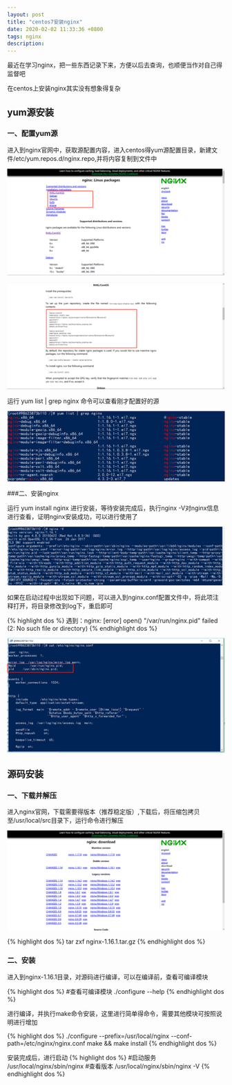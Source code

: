 ```yaml
---
layout: post
title: "centos7安装nginx"
date: 2020-02-02 11:33:36 +0800
tags: nginx
description: 
---
```


最近在学习nginx，把一些东西记录下来，方便以后去查询，也顺便当作对自己得监督吧

在centos上安装nginx其实没有想象得复杂

## yum源安装

### 一、配置yum源

进入到nginx官网中，获取源配置内容，进入centos得yum源配置目录，新建文件/etc/yum.repos.d/nginx.repo,并将内容复制到文件中

![](/images/2020-02-02-1.jpg)

![](/images/2020-02-02-2.jpg)

运行 yum list | grep nginx 命令可以查看刚才配置好的源

![](/images/2020-02-02-3.jpg)

###二、安装nginx

运行 yum install nginx 进行安装，等待安装完成后，执行nginx -V对nginx信息进行查看，证明nginx安装成功，可以进行使用了

![](/images/2020-02-02-4.jpg)


如果在启动过程中出现如下问题，可以进入到nginx.conf配置文件中，将此项注释打开，将目录修改到log下，重启即可

{% highlight dos %}
遇到：nginx: [error] open() "/var/run/nginx.pid" failed (2: No such file or directory)
{% endhighlight dos %}

![](/images/2020-02-02-5.jpg)

## 源码安装

### 一、下载并解压

进入nginx官网，下载需要得版本（推荐稳定版）,下载后，将压缩包拷贝至/usr/local/src目录下，运行命令进行解压

![](/images/2020-02-02-6.jpg)

{% highlight dos %}
tar zxf nginx-1.16.1.tar.gz
{% endhighlight dos %}

### 二、安装

进入到nginx-1.16.1目录，对源码进行编译，可以在编译前，查看可编译模块

{% highlight dos %}
#查看可编译模块
./configure --help
{% endhighlight dos %}

进行编译，并执行make命令安装，这里进行简单得命令，需要其他模块可按照说明进行增加

{% highlight dos %}
./configure --prefix=/usr/local/nginx --conf-path=/etc/nginx/nginx.conf
make && make install
{% endhighlight dos %}

安装完成后，进行启动
{% highlight dos %}
#启动服务
/usr/local/nginx/sbin/nginx
#查看版本
/usr/local/nginx/sbin/nginx -V
{% endhighlight dos %}
